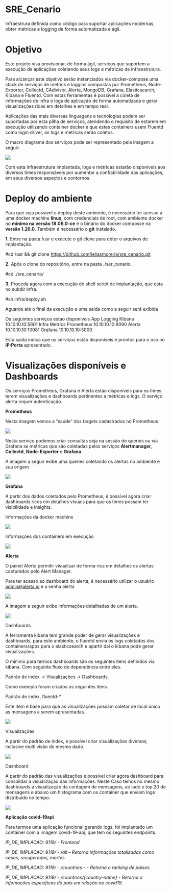 # SRE_Cenario
Infraestrura definida como código para suportar aplicações modernas, obter métricas e logging de forma automatizada e ágil.

# Objetivo 

Este projeto visa provisionar, de forma ágil, serviços que suportem a execução de aplicações coletando seus logs e métricas de infraestrutura.

Para alcançar este objetivo serão instanciados via docker-compose  uma stack de serviços de metrics e loggins compostas por Prometheus, Node-Exporter, Collectd, CAdivisor, Alerta, MongoDB, Grafana, Elasticsearch, Kibana e Fluentd. Com estas ferramentas é possivel a coleta de informações de infra e logs de aplicação de forma automatizada e gerar visualizações ricas em detalhes e em tempo real.

Aplicações das mais diversas linguagens e tecnologias podem ser suportadas por esta pilha de serviços, atendendo o requisito de estarem em execução utilizando container docker e que estes containers usem Fluentd como login driver, os logs e metricas serão coletos.

O macro diagrama dos serviços pode ser representado pela imagem a seguir:

 ![](imagens/service_diagram.png)
 
 Com esta infraestrutura implantada, logs e métricas estarão disponíveis aos diversos times responsáveis por aumentar a confiabilidade das aplicações, em seus diversos aspectos e contornos.
 
 # Deploy do ambiente
 
Para que seja possível o deploy deste ambiente, é necessário ter acesso a uma docker machine **linux**, com credenciais de root, com ambiente docker no **mínimo na versão 18.06.0-ce** e o binário do docker composse na **versão 1.26.0**. Também é necessário o **git** instalado.

**1.** Entre na pasta /usr e execute o git clone para obter o arquivos de implantação.

#cd /usr && git clone https://github.com/jeliasmoreira/sre_cenario.git

**2.** Após o clone do repositório, entre na pasta ./ser_cenario.

#cd ./sre_cenario/

**3.** Proceda agora com a execução do shell script de implantação, que esta no subdir infra.

#sh infra/deploy.sh

Aguarde até o final da execução e uma saída como a seguir será exibida

Os seguintes serviços estao disponiveis
         App Logging
                 Kibana 10.10.10.10:5601
         Infra Metrics
                 Prometheus 10.10.10.10:9090
                 Alerta 10.10.10.10:10081
                 Grafana 10.10.10.10:3000
                 
Esta saída indica que os serviços estão disponíveis e prontos para o uso no **IP:Porta** apresentado.
       
# Visualizações disponíveis e Dashboards 

Os serviços Prometheus, Grafana e Alerta estão disponíveis para os times terem visualizações e dashboards pertinentes a métricas e logs. O serviço alerta requer autenticação.

**Prometheus**

Nesta imagem vemos a “saúde” dos targets cadastrados no Prometheus

![](imagens/prometehus_targets.png)

Nesta serviço podemos criar consultas seja na sessão de queries ou via Grafana se métricas que são coletadas pelos serviços **Alertmanager**, **Collectd**, **Node-Exporter** e **Grafana**.

A imagem a seguir exibe uma queries coletando os alertas no ambiente e sua origem

![](imagens/prometehus_alerts.png)

**Grafana**

A partir dos dados coletados pelo Prometheus, é possível agora criar dashboards ricos em detalhes visuais para que os times possam ter visibilidade e insights.

Informações da docker machine

![](imagens/grafana_hostInfo.PNG)

Informações dos containers em execução

![](imagens/grafana_containerInfo.png)

**Alerta**

O painel Alerta permitir visualizar de forma rica em detalhes os alertas capturados pelo Alert Manager.

Para ter acesso ao dashboard do alerta, é necessário utilizar o usuário admin@alerta.io e a senha alerta

![](imagens/alerta_dashboard.PNG)

A imagem a seguir exibe informações detalhadas de um alerta.

![](imagens/alerta_details.PNG)


Dashboards

A ferramenta kibana tem grande poder de gerar visualizações e dashboards, para este ambiente, o fluentd envia os logs coletados dos containers/apps para o elasticsearch e apartir dai o kibana pode gerar visualizações.

O mínimo para termos dashboards são os seguintes itens definidos via kibana. Com seguinte fluxo de dependência entre eles.

Padrão de index -> Visualizações -> Dashboards.

Como exemplo foram criados os seguintes itens.

Padrão de index, fluentd-*

Este item é base para que as visualizações possam coletar de local único as mensagens a serem apresentadas.

![](imagens/kibana_index_partner.png)

Visualizações

A partir do padrão de index, é possível criar visualizações diversas, inclusive multi visão do mesmo dado.

![](imagens/kibana_visualizacoes.png)

Dashboard

A partir do padrão das visualizações é possível criar agora dashboard para consolidar a visualização das informações. Neste Caso temos no mesmo dashboards a visualização da contagem de mensagens, ao lado o top 20 de mensagens e abaixo um histograma com os container que enviam logs distribuído no tempo.

![](imagens/kibana_dashboard.png)

**Aplicação covid-19api**

Para termos uma aplicação funcional gerando logs, foi implantado um container com a imagem covid-19-api, que tem os seguintes endpoints.

*IP_DE_IMPLACAO: 9119/ - Frontend*

*IP_DE_IMPLACAO: 9119/ - /all – Retorna informações totalizadas como casos, recuperados, mortes.*

*IP_DE_IMPLACAO: 9119/ - /countries –  - Retorna o ranking de países.*

*IP_DE_IMPLACAO: 9119/ - /countries/{country-name} - Retorna o infomações especificas do pais em relação ao covid19.*



